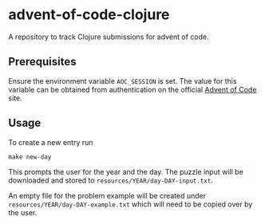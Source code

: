 # advent-of-code-clojure

A repository to track Clojure submissions for advent of code.

## Prerequisites

Ensure the environment variable `AOC_SESSION` is set. The value for this variable can be obtained from authentication on the official [Advent of Code](https://adventofcode.com/) site.

## Usage

To create a new entry run

`make new-day`

This prompts the user for the year and the day. The puzzle input will be downloaded and stored to `resources/YEAR/day-DAY-input.txt`.

An empty file for the problem example will be created under `resources/YEAR/day-DAY-example.txt` which will need to be copied over by the user.
